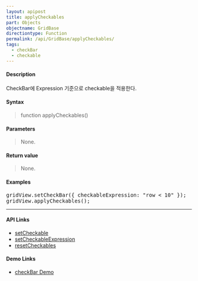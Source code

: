 ```yaml
---
layout: apipost
title: applyCheckables
part: Objects
objectname: GridBase
directiontype: Function
permalink: /api/GridBase/applyCheckables/
tags:
  - checkBar
  - checkable
---
```



#### Description

 CheckBar에 Expression 기준으로 checkable을 적용한다.

#### Syntax

> function applyCheckables()

#### Parameters

> None.

#### Return value

> None.

#### Examples 

<pre class="prettyprint">
gridView.setCheckBar({ checkableExpression: "row < 10" });
gridView.applyCheckables();
</pre>

---

#### API Links

* [setCheckable](/api/GridBase/setCheckable)
* [setCheckableExpression](/api/GridBase/setCheckableExpression)
* [resetCheckables](/api/GridBase/resetCheckables)  

#### Demo Links

* [checkBar Demo](http://demo.realgrid.com/Demo/CheckBar)